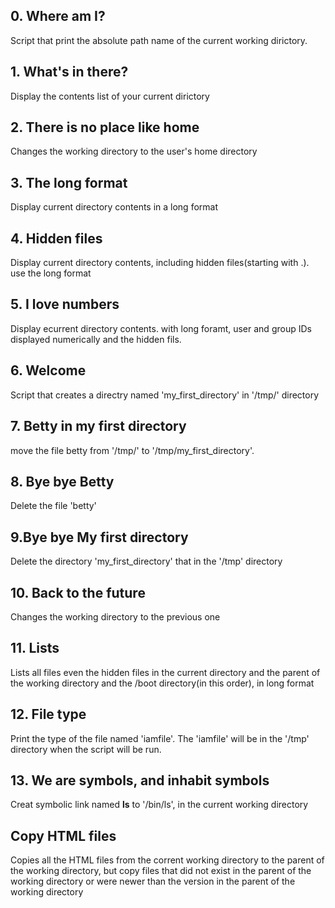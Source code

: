 ## 0. Where am I?
  Script that print the absolute path name of the current working dirictory.


## 1. What's in there?
   Display the contents list of your current dirictory

## 2. There is no place like home
   Changes the working directory to the user's home directory

## 3. The long format
   Display current directory contents in a long format

## 4. Hidden files
   Display current directory contents, including hidden files(starting with .). use the long format

## 5. I love numbers
   Display ecurrent directory contents. with long foramt, user and group IDs displayed numerically and the hidden fils.

## 6. Welcome
   Script that creates a directry named 'my_first_directory' in '/tmp/' directory

## 7. Betty in my first directory
   move the file betty from '/tmp/' to '/tmp/my_first_directory'.

## 8. Bye bye Betty
   Delete the file 'betty'

## 9.Bye bye My first directory
   Delete the directory 'my_first_directory' that in the '/tmp' directory

## 10. Back to the future
   Changes the working directory to the previous one

## 11. Lists
   Lists all files even the hidden files in the current directory and the parent of the working directory and the /boot directory(in this order), in long format

## 12. File type
   Print the type of the file named 'iamfile'. The 'iamfile' will be in the '/tmp' directory when the script will be run.

## 13. We are symbols, and inhabit symbols
   Creat symbolic link named __ls__ to '/bin/ls', in the current working directory

## Copy HTML files
   Copies all the HTML files from the corrent working directory to the parent of the working directory, but copy files that did not exist in the parent of the working directory or were newer than the version in the parent of the working directory
   